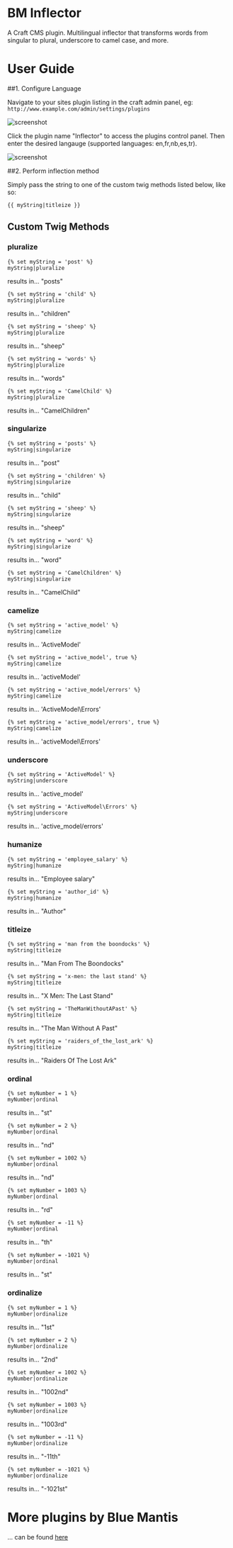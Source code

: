 # BM Inflector
A Craft CMS plugin. Multilingual inflector that transforms words from singular to plural, underscore to camel case, and more.

# User Guide

##1. Configure Language

Navigate to your sites plugin listing in the craft admin panel, eg: `http://www.example.com/admin/settings/plugins`

![screenshot](http://i.imgur.com/p01huSO.png)

Click the plugin name "Inflector" to access the plugins control panel. Then enter the desired langauge (supported languages: en,fr,nb,es,tr).

![screenshot](http://i.imgur.com/hgRRACc.png)

##2. Perform inflection method

Simply pass the string to one of the custom twig methods listed below, like so:

`{{ myString|titleize }}`

## Custom Twig Methods

### pluralize

```
{% set myString = 'post' %}
myString|pluralize
```
results in...
"posts"

```
{% set myString = 'child' %}
myString|pluralize
```
results in...
"children"

```
{% set myString = 'sheep' %}
myString|pluralize
```
results in...
"sheep"

```
{% set myString = 'words' %}
myString|pluralize
```
results in...
"words"

```
{% set myString = 'CamelChild' %}
myString|pluralize
```
results in...
"CamelChildren"


### singularize

```
{% set myString = 'posts' %}
myString|singularize
```
results in...
"post"

```
{% set myString = 'children' %}
myString|singularize
```
results in...
"child"

```
{% set myString = 'sheep' %}
myString|singularize
```
results in...
"sheep"

```
{% set myString = 'word' %}
myString|singularize
```
results in...
"word"

```
{% set myString = 'CamelChildren' %}
myString|singularize
```
results in...
"CamelChild"


### camelize

```
{% set myString = 'active_model' %}
myString|camelize
```
results in...
'ActiveModel'

```
{% set myString = 'active_model', true %}
myString|camelize
```
results in...
'activeModel'

```
{% set myString = 'active_model/errors' %}
myString|camelize
```
results in...
'ActiveModel\Errors'

```
{% set myString = 'active_model/errors', true %}
myString|camelize
```
results in...
'activeModel\Errors'


### underscore

```
{% set myString = 'ActiveModel' %}
myString|underscore
```
results in...
'active_model'

```
{% set myString = 'ActiveModel\Errors' %}
myString|underscore
```
results in...
'active_model/errors'


### humanize

```
{% set myString = 'employee_salary' %}
myString|humanize
```
results in...
"Employee salary"

```
{% set myString = 'author_id' %}
myString|humanize
```
results in...
"Author"


### titleize

```
{% set myString = 'man from the boondocks' %}
myString|titleize
```
results in...
"Man From The Boondocks"

```
{% set myString = 'x-men: the last stand' %}
myString|titleize
```
results in...
"X Men: The Last Stand"

```
{% set myString = 'TheManWithoutAPast' %}
myString|titleize
```
results in...
"The Man Without A Past"

```
{% set myString = 'raiders_of_the_lost_ark' %}
myString|titleize
```
results in...
"Raiders Of The Lost Ark"


### ordinal

```
{% set myNumber = 1 %}
myNumber|ordinal
```
results in...
"st"

```
{% set myNumber = 2 %}
myNumber|ordinal
```
results in...
"nd"

```
{% set myNumber = 1002 %}
myNumber|ordinal
```
results in...
"nd"

```
{% set myNumber = 1003 %}
myNumber|ordinal
```
results in...
"rd"

```
{% set myNumber = -11 %}
myNumber|ordinal
```
results in...
"th"

```
{% set myNumber = -1021 %}
myNumber|ordinal
```
results in...
"st"


### ordinalize

```
{% set myNumber = 1 %}
myNumber|ordinalize
```
results in...
"1st"

```
{% set myNumber = 2 %}
myNumber|ordinalize
```
results in...
"2nd"

```
{% set myNumber = 1002 %}
myNumber|ordinalize
```
results in...
"1002nd"

```
{% set myNumber = 1003 %}
myNumber|ordinalize
```
results in...
"1003rd"

```
{% set myNumber = -11 %}
myNumber|ordinalize
```
results in...
"-11th"

```
{% set myNumber = -1021 %}
myNumber|ordinalize
```
results in...
"-1021st"



# More plugins by Blue Mantis

... can be found [here](http://plugins.bluemantis.com/)
